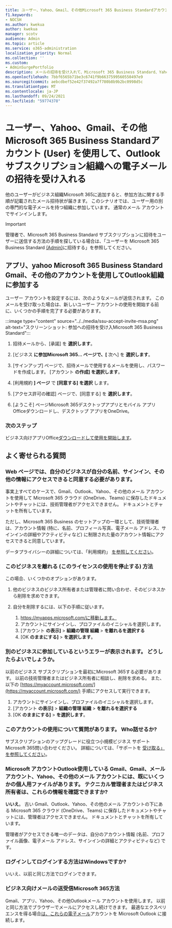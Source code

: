 ```yaml
---
title: ユーザー、Yahoo、Gmail、その他Microsoft 365 Business Standardアカウント (User) を使用して、Outlookサブスクリプション組織への電子メールの招待を受け入れる
f1.keywords:
- NOCSH
ms.author: kwekua
author: kwekua
manager: scotv
audience: Admin
ms.topic: article
ms.service: o365-administration
localization_priority: Normal
ms.collection: ''
ms.custom:
- AdminSurgePortfolio
description: メールの招待を受け入れて、Microsoft 365 Business Standard、Yahoo、Gmail、その他のOutlookを使用して組織に参加します。
ms.openlocfilehash: 7bbf6565b71be3c6741f9b6637599560550497e9
ms.sourcegitcommit: aebcdbef52e42f37492a7f780b8b9b2bc0998d5c
ms.translationtype: MT
ms.contentlocale: ja-JP
ms.lasthandoff: 09/24/2021
ms.locfileid: "59774378"
---
```

# <a name="accept-an-email-invitation-to-a-microsoft-365-business-standard-subscription-organization-using-an-outlook-yahoo-gmail-or-other-account-user"></a>ユーザー、Yahoo、Gmail、その他Microsoft 365 Business Standardアカウント (User) を使用して、Outlookサブスクリプション組織への電子メールの招待を受け入れる

他のユーザーがビジネス組織Microsoft 365に追加すると、参加方法に関する手順が記載されたメール招待状が届きます。 このシナリオでは、ユーザー用の別の専門的な電子メールを持つ組織に参加しています。 通常のメール アカウントでサインインします。

> [!IMPORTANT]
> 管理者で、Microsoft 365 Business Standard サブスクリプションに招待をユーザーに送信する方法の手順を探している場合は、「ユーザーを Microsoft 365 Business Standard [(Admin)](admin-invite-business-standard.md)に招待する」を参照してください。

## <a name="join-a-microsoft-365-business-standard-organization-using-an-outlook-yahoo-gmail-or-other-account"></a>アプリ、yahoo Microsoft 365 Business Standard Gmail、その他のアカウントを使用してOutlook組織に参加する

ユーザー アカウントを設定するには、次のようなメールが送信されます。 このメールを受け取った場合は、新しいユーザー アカウントの使用を開始する前に、いくつかの手順を完了する必要があります。

:::image type="content" source="../../media/ssu-accept-invite-msa.png" alt-text="スクリーンショット: 参加への招待を受け入Microsoft 365 Business Standard":::

1. 招待メールから、[承諾] を **選択します**。

2. [ビジネス **に参加Microsoft 365... ページで、[** 次へ] を **選択します**。

3. [サインアップ] ページで、招待メールで使用するメールを使用し、パスワードを作成します。 [アカウント **の作成] を選択します**。

4. [利用規約 **] ページ** で **[同意する] を選択** します。

5. [アクセス許可の確認] ページで、[同意する] を **選択します**。

6. [ようこそ] ページMicrosoft 365デスクトップアプリとモバイル アプリOfficeダウンロードし、デスクトップ アプリをOneDrive。

### <a name="next-steps"></a>次のステップ

ビジネス向けアプリOffice[ダウンロードして使用を開始します](https://support.microsoft.com/office/install-office-apps-from-office-365-dcf2d841-dac7-455b-9a77-fc8f7ee92702)。

## <a name="frequently-asked-questions"></a>よく寄せられる質問

### <a name="the-webpage-is-asking-me-to-agree-that-my-business-has-access-to-my-name-sign-in-and-other-information--what-does-that-mean"></a>Web ページでは、自分のビジネスが自分の名前、サインイン、その他の情報にアクセスできると同意する必要があります。

事実上すべてのケースで、Gmail、Outlook、Yahoo、その他のメール アカウントを使用して Microsoft 365 クラウド (OneDrive、Teams) に保存したドキュメントやチャットには、技術管理者がアクセスできません。 ドキュメントとチャットを所有しています。

ただし、Microsoft 365 Business のセットアップの一環として、技術管理者は、アカウント情報 (特に、名前、プロフィール写真、電子メール アドレス、サインインの詳細やアクティビティなど) に制限された量のアカウント情報にアクセスできると同意しています。

データプライバシーの詳細については、「利用規約」 [を参照してください](https://ssu.office.com/terms/en-US/smb_eula.txt)。

### <a name="how-can-i-leave-this-business-and-stop-using-this-license"></a>このビジネスを離れる (このライセンスの使用を停止する) 方法

この場合、いくつかのオプションがあります。  

1. 他のビジネスのビジネス所有者または管理者に問い合わせ、そのビジネスから削除を求めできます。

2. 自分を削除するには、以下の手順に従います。

    1. https://myapps.microsoft.com/に移動します。
    2. アカウントにサインインし、プロファイルのイニシャルを選択します。
    3. [アカウント **の表示]**  >  **組織の管理 組織**  >  **を離れるを選択する**
    4. [OK **のままにする]**  >  **を選択します**。

### <a name="im-getting-an-error-saying-im-part-of-another-business--what-do-i-do"></a>別のビジネスに参加しているというエラーが表示されます。  どうしたらよいでしょうか。

以前のビジネス サブスクリプションを最初にMicrosoft 365する必要があります。 以前の技術管理者またはビジネス所有者に相談し、削除を求める。 また、以下の [https://myaccount.microsoft.com/](https://myaccount.microsoft.com/) 手順にアクセスして実行できます。

1. アカウントにサインインし、プロファイルのイニシャルを選択します。
2. [アカウント **の表示]**  >  **組織の管理 組織**  >  **を離れるを選択する**
3. [OK **のままにする]**  >  **を選択します**。

### <a name="i-have-a-question-about-using-this-account-who-can-i-talk-to"></a>このアカウントの使用について質問があります。 Who話せるか?

サブスクリプションのアップグレードに役立つ小規模ビジネス サポートMicrosoft 365問い合わせください。 詳細については、「サポートを [受け取る」を参照してください](../../business-video/get-help-support.md)。

### <a name="the-gmail-outlook-yahoo-or-other-email-account-that-im-using-as-a-microsoft-account-already-has-some-personal-files-in-it-can-the-technical-administrator-or-business-owner-see-these"></a>Microsoft アカウントOutlook使用している Gmail、Gmail、メール アカウント、Yahoo、その他のメール アカウントには、既にいくつかの個人用ファイルがあります。 テクニカル管理者またはビジネス所有者は、これらの情報を確認できますか?

**いいえ**。 古い Gmail、Outlook、Yahoo、その他のメール アカウントの下にある Microsoft 365 クラウド (OneDrive、Teams) に保存したドキュメントやチャットには、管理者はアクセスできません。  ドキュメントとチャットを所有しています。

管理者がアクセスできる唯一のデータは、自分のアカウント情報 (名前、プロファイル画像、電子メール アドレス、サインインの詳細とアクティビティなど) です。

### <a name="does-the-way-i-login-to-windows-change"></a>ログインしてログインする方法はWindowsですか?

いいえ、以前と同じ方法でログインできます。

### <a name="how-can-i-send-and-receive-emails-with-microsoft-365-business"></a>ビジネス向けメールの送受信Microsoft 365方法

Gmail、アプリ、Yahoo、その他Outlookメール アカウントを使用します。  以前と同じ方法でブラウザーでメールにアクセスし続けできます。 最適なエクスペリエンスを得る場合[は、これらの電子メール](https://support.microsoft.com/office/add-an-email-account-to-outlook-6e27792a-9267-4aa4-8bb6-c84ef146101b)アカウントを Microsoft Outlook に接続します。
